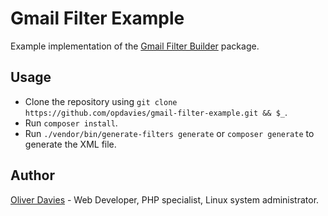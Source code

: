 # Gmail Filter Example

Example implementation of the [Gmail Filter Builder](https://github.com/opdavies/gmail-filter-builder) package.

## Usage

- Clone the repository using `git clone https://github.com/opdavies/gmail-filter-example.git && $_`.
- Run `composer install`.
- Run `./vendor/bin/generate-filters generate` or `composer generate` to generate the XML file.

## Author

[Oliver Davies](https://www.oliverdavies.uk) - Web Developer, PHP specialist, Linux system administrator.
